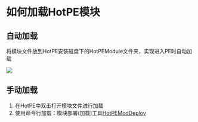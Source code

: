 # 如何加载HotPE模块

## 自动加载
将模块文件放到HotPE安装磁盘下的HotPEModule文件夹，实现进入PE时自动加载

![](https://p1.hotpe.top/i/2022/05/02/10elcqf.png)

## 手动加载
1. 在HotPE中双击打开模块文件进行加载
2. 使用命令行加载：模块部署(加载)工具[HotPEModDeploy](https://docs.hotpe.top/devdoc/shifthpm.html#%E6%80%9D%E8%B7%AF)


